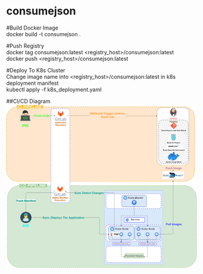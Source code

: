 # consumejson

#Build Docker Image  
docker build -t consumejson .

#Push Registry  
docker tag consumejson:latest <registry_host>/consumejson:latest  
docker push <registry_host>/consumejson:latest

#Deploy To K8s Cluster  
Change image name into <registry_host>/consumejson:latest in k8s deployment manifest  
kubectl  apply -f k8s_deployment.yaml  


##CI/CD Diagram
![alt text](https://github.com/truongnq87/consumejson/blob/master/Diagram.png?raw=true)
